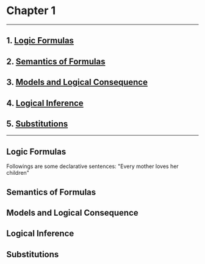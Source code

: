 # Chapter 1
---

## 1. [Logic Formulas](#sec1)
## 2. [Semantics of Formulas](#sec2)
## 3. [Models and Logical Consequence](#sec3)
## 4. [Logical Inference](#sec4)
## 5. [Substitutions](#sec5)

---

## <a name='sec1'>Logic Formulas</a>
Followings are some declarative sentences:
 "Every mother loves her children"

## <a name='sec2'>Semantics of Formulas</a>
## <a name='sec3'>Models and Logical Consequence</a>
## <a name='sec4'>Logical Inference</a>
## <a name='sec5'>Substitutions</a>
